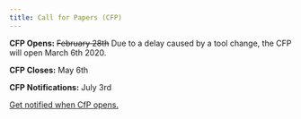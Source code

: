 ```yaml
---
title: Call for Papers (CFP)
---
```


**CFP Opens:** ~~February 28th~~ Due to a delay caused by a tool change, the CFP will open March 6th 2020.

**CFP Closes:** May 6th

**CFP Notifications:** July 3rd

[Get notified when CfP opens.](https://mailchi.mp/f5ff97451223/kcdlondon-subscribe)
